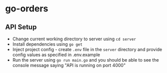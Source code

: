 # go-orders

## API Setup
- Change current working directory to server using `cd server`
- Install dependencies using `go get`
- Inject project config - create `.env` file in the `server` directory and provide config values as specified in .env.example
- Run the server using `go run main.go` and you should be able to see the console message saying "API is running on port 4000"
